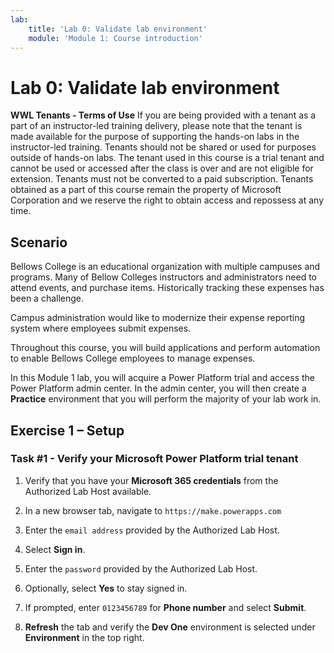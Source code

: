 ```yaml
---
lab:
    title: 'Lab 0: Validate lab environment'
    module: 'Module 1: Course introduction'
---
```


# Lab 0: Validate lab environment

**WWL Tenants - Terms of Use**
If you are being provided with a tenant as a part of an instructor-led training delivery, please note that the tenant is made available for the purpose of supporting the hands-on labs in the instructor-led training. 
Tenants should not be shared or used for purposes outside of hands-on labs. The tenant used in this course is a trial tenant and cannot be used or accessed after the class is over and are not eligible for extension. 
Tenants must not be converted to a paid subscription. Tenants obtained as a part of this course remain the property of Microsoft Corporation and we reserve the right to obtain access and repossess at any time. 

## Scenario

Bellows College is an educational organization with multiple campuses and programs. Many of Bellow Colleges instructors and administrators need to attend events, and purchase items. Historically tracking these expenses has been a challenge.

Campus administration would like to modernize their expense reporting system where employees submit expenses. 

Throughout this course, you will build applications and perform automation to enable Bellows College employees to manage expenses.

In this Module 1 lab, you will acquire a Power Platform trial and access the Power Platform admin center. In the admin center, you will then create a **Practice** environment that you will perform the majority of your lab work in.


## Exercise 1 – Setup

### Task #1 - Verify your Microsoft Power Platform trial tenant

1.  Verify that you have your **Microsoft 365 credentials** from the Authorized Lab Host available. 

2.  In a new browser tab, navigate to `https://make.powerapps.com`

3.  Enter the `email address` provided by the Authorized Lab Host. 

4.  Select **Sign in**. 

5.  Enter the `password` provided by the Authorized Lab Host. 

6.  Optionally, select **Yes** to stay signed in.

7.  If prompted, enter `0123456789` for **Phone number** and select **Submit**.

8.  **Refresh** the tab and verify the **Dev One** environment is selected under **Environment** in the top right. 

